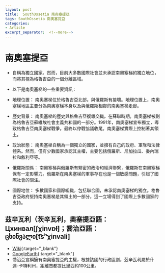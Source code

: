 ```yaml
---
layout: post
title:  SouthOssetia 南奧塞提亞
tags: SouthOssetia 南奧塞提亞 
categories:
- Article
excerpt_separator:  <!--more-->
---
```

# 南奧塞提亞
- 自稱為獨立國家。然而，目前大多數國際社會並未承認南奧塞梯的獨立地位，而將其視為格魯吉亞的一個分離區域。

- 以下是南奧塞梯的一些重要資訊：

- 地理位置： 南奧塞梯位於格魯吉亞北部，與俄羅斯有接壤。地理位置上，南奧塞梯地區主要分為南奧塞梯本身以及與俄羅斯相鄰的南奧塞梯走廊。

- 歷史背景： 南奧塞梯的歷史與格魯吉亞複雜交織。在蘇聯時期，南奧塞梯被劃為格魯吉亞蘇維埃社會主義共和國的一部分。1991年，南奧塞梯宣布獨立，導致格魯吉亞南奧塞梯戰爭，最終以停戰協議收尾，南奧塞梯實際上控制著其領土。

- 政治狀態： 南奧塞梯自稱為一個獨立的國家，並擁有自己的政府、軍隊和法律體系。然而，僅有少數國家承認其主權，主要包括俄羅斯、尼加拉瓜、委內瑞拉和敘利亞等。

- 俄羅斯關係： 南奧塞梯與俄羅斯有緊密的政治和經濟聯繫，俄羅斯在南奧塞梯保有一定影響力。俄羅斯在南奧塞梯的軍事存在也是一個敏感問題，引起了國際社會的關注。

- 國際地位： 多數國家和國際組織，包括聯合國，未承認南奧塞梯的獨立。格魯吉亞政府堅持南奧塞梯是其領土的一部分，這一立場得到了國際上多數國家的支持。


## 茲辛瓦利（茨辛瓦利，奧塞提亞語：Цхинвал[ʃχinvɒɫ]；喬治亞語：ცხინვალი[t͡sʰχinvali]
- [Wiki](https://zh.wikipedia.org/zh-tw/%E8%8C%A8%E6%AC%A3%E7%93%A6%E5%88%A9 "Wiki"){:target="_blank"} 
- [GoogleEarth](https://earth.google.com/web/search/Tskhinvali/@42.19545864,43.99563336,862.93727987a,30565.72208238d,30.00000428y,359.99995543h,0t,0r/ "GoogleEarth"){:target="_blank"} 
- 喬治亞宣稱擁有南奧塞提亞的主權，根據該國的行政區劃，茲辛瓦利屬於什達-卡特利州，距離首都提比里西約100公里。


